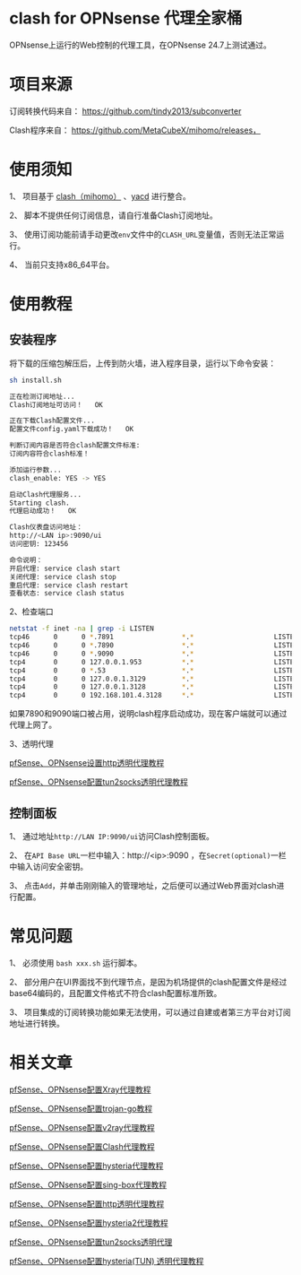 # clash for OPNsense 代理全家桶
OPNsense上运行的Web控制的代理工具，在OPNsense 24.7上测试通过。

# 项目来源
订阅转换代码来自：
https://github.com/tindy2013/subconverter

Clash程序来自：
https://github.com/MetaCubeX/mihomo/releases，

# 使用须知

1、 项目基于 [clash（mihomo）](https://github.com/MetaCubeX/mihomo/releases) 、[yacd](https://github.com/haishanh/yacd) 进行整合。

2、 脚本不提供任何订阅信息，请自行准备Clash订阅地址。

3、 使用订阅功能前请手动更改`env`文件中的`CLASH_URL`变量值，否则无法正常运行。

4、 当前只支持x86_64平台。

# 使用教程

## 安装程序
将下载的压缩包解压后，上传到防火墙，进入程序目录，运行以下命令安装：

```bash
sh install.sh

正在检测订阅地址...
Clash订阅地址可访问！   OK  

正在下载Clash配置文件...
配置文件config.yaml下载成功！   OK  

判断订阅内容是否符合clash配置文件标准:
订阅内容符合clash标准！

添加运行参数...
clash_enable: YES -> YES

启动Clash代理服务...
Starting clash.
代理启动成功！   OK  

Clash仪表盘访问地址：
http://<LAN ip>:9090/ui 
访问密钥: 123456 

命令说明：
开启代理: service clash start
关闭代理: service clash stop
重启代理: service clash restart
查看状态: service clash status
```
2、检查端口
```bash
netstat -f inet -na | grep -i LISTEN
tcp46      0      0 *.7891                 *.*                    LISTEN     
tcp46      0      0 *.7890                 *.*                    LISTEN     
tcp46      0      0 *.9090                 *.*                    LISTEN     
tcp4       0      0 127.0.0.1.953          *.*                    LISTEN     
tcp4       0      0 *.53                   *.*                    LISTEN     
tcp4       0      0 127.0.0.1.3129         *.*                    LISTEN     
tcp4       0      0 127.0.0.1.3128         *.*                    LISTEN     
tcp4       0      0 192.168.101.4.3128     *.*                    LISTEN 
```
如果7890和9090端口被占用，说明clash程序启动成功，现在客户端就可以通过代理上网了。

3、透明代理

[pfSense、OPNsense设置http透明代理教程](https://pfchina.org/?p=13572)

[pfSense、OPNsense配置tun2socks透明代理教程](https://pfchina.org/?p=13437)

## 控制面板

1、 通过地址`http://LAN IP:9090/ui`访问Clash控制面板。

2、 在`API Base URL`一栏中输入：http://\<ip\>:9090 ，在`Secret(optional)`一栏中输入访问安全密钥。

3、 点击`Add`，并单击刚刚输入的管理地址，之后便可以通过Web界面对clash进行配置。

# 常见问题

1、 必须使用 `bash xxx.sh` 运行脚本。

2、 部分用户在UI界面找不到代理节点，是因为机场提供的clash配置文件是经过base64编码的，且配置文件格式不符合clash配置标准所致。

3、 项目集成的订阅转换功能如果无法使用，可以通过自建或者第三方平台对订阅地址进行转换。

# 相关文章

[pfSense、OPNsense配置Xray代理教程](https://pfchina.org/?p=13013)

[pfSense、OPNsense配置trojan-go教程](https://pfchina.org/?p=9885)

[pfSense、OPNsense配置v2ray代理教程](https://pfchina.org/?p=4032)

[pfSense、OPNsense配置Clash代理教程](https://pfchina.org/?p=10526)

[pfSense、OPNsense配置hysteria代理教程](https://pfchina.org/?p=9524)

[pfSense、OPNsense配置sing-box代理教程](https://pfchina.org/?p=12933)

[pfSense、OPNsense配置http透明代理教程](https://pfchina.org/?p=13572)

[pfSense、OPNsense配置hysteria2代理教程](https://pfchina.org/?p=13065)

[pfSense、OPNsense配置tun2socks透明代理](https://pfchina.org/?p=13437)

[pfSense、OPNsense配置hysteria(TUN) 透明代理教程](https://pfchina.org/?p=13480)

